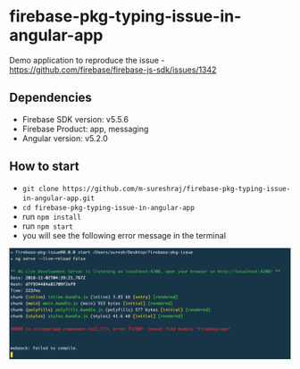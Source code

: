 # firebase-pkg-typing-issue-in-angular-app

Demo application to reproduce the issue - https://github.com/firebase/firebase-js-sdk/issues/1342

## Dependencies
* Firebase SDK version: v5.5.6
* Firebase Product: app, messaging
* Angular version: v5.2.0

## How to start
* `git clone https://github.com/m-sureshraj/firebase-pkg-typing-issue-in-angular-app.git`
* `cd firebase-pkg-typing-issue-in-angular-app`
* run `npm install`
* run `npm start`
* you will see the following error message in the terminal 

![error-msg](./src/assets/error-message.png)

